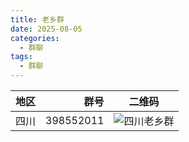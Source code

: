 ```yaml
---
title: 老乡群
date: 2025-08-05
categories:
  - 群聊
tags:
  - 群聊
---
```

| 地区  |      群号 |                      二维码                      |
| :---: | --------: | :----------------------------------------------: |
| 四川  | 398552011 | ![四川老乡群](/public/img/04/2025四川老乡群.jpg) |